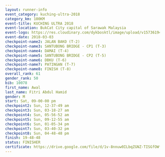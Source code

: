 ```yaml
--- 
layout: runner-info 
event_category: kuching-ultra-2018 
category_km: 100KM 
event-title: KUCHING ULTRA 2018 
event-location: BukCat City capital of Sarawak Malaysia 
event-logo: https://res.cloudinary.com/dykbosktl/image/upload/v1573619473/Logo/kuching-ultra-2018-logo_tlpvm5.png 
event-date: 2018-03-03 
checkpoint-name2: JALAN BAKO (T-2) 
checkpoint-name3: SANTUBONG BRIDGE - CP1 (T-3) 
checkpoint-name4: DAMAI (T-4) 
checkpoint-name5: SANTUBONG BRIDGE - CP2 (T-5) 
checkpoint-name6: DBKU (T-6) 
checkpoint-name7: PATINGAN (T-7) 
checkpoint-name8: FINISH (T-8) 
overall_rank: 61
gender_rank: 50
bib: 10078
first_name: Awal
last_name: Fitri Abdul Hamid
gender: M
start: Sat, 09-00-00 pm
checkpoint2: Sun, 12-37-49 am
checkpoint3: Sun, 03-18-27 am
checkpoint4: Sun, 05-56-52 am
checkpoint5: Sun, 09-12-55 am
checkpoint6: Sun, 01-05-34 pm
checkpoint7: Sun, 03-40-32 pm
checkpoint8: Sun, 04-48-48 pm
finish: 19-48-48
status: FINISHER
certificate: https://drive.google.com/file/d/1v-8nnuw0ILbqZGNZ-TISGfOWf4GegDUL/view?usp=sharing
--- 
```

